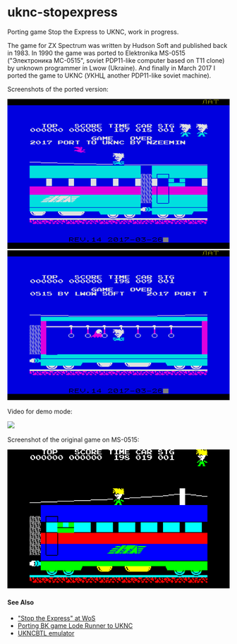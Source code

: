 # uknc-stopexpress
Porting game Stop the Express to UKNC, work in progress.

The game for ZX Spectrum was written by Hudson Soft and published back in 1983.
In 1990 the game was ported to Elektronika MS-0515 ("Электроника МС-0515", soviet PDP11-like computer based on T11 clone) by unknown programmer in Lwow (Ukraine).
And finally in March 2017 I ported the game to UKNC (УКНЦ, another PDP11-like soviet machine).

Screenshots of the ported version:

![](screenshot/demoscreen.png) ![](screenshot/demoscreen2.png)

Video for demo mode:

[![](http://img.youtube.com/vi/66ETuJ9uO6s/0.jpg)](http://www.youtube.com/watch?v=66ETuJ9uO6s)

Screenshot of the original game on MS-0515:

![](screenshot/original-ms0515.png)

#### See Also

 - ["Stop the Express" at WoS](http://www.worldofspectrum.org/infoseekid.cgi?id=0004916)
 - [Porting BK game Lode Runner to UKNC](https://github.com/nzeemin/uknc-loderunner)
 - [UKNCBTL emulator](https://github.com/nzeemin/ukncbtl)
